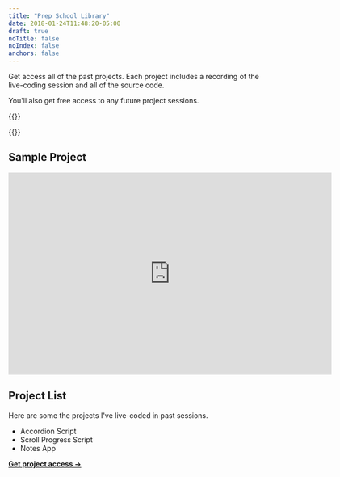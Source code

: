 ```yaml
---
title: "Prep School Library"
date: 2018-01-24T11:48:20-05:00
draft: true
noTitle: false
noIndex: false
anchors: false
---
```


Get access all of the past projects. Each project includes a recording of the live-coding session and all of the source code.

You'll also get free access to any future project sessions.

{{<cta for="prepSchoolBuy">}}

{{<purchase-btn>}}

## Sample Project

<iframe src="https://player.vimeo.com/video/400287227?color=0088cc&title=0&byline=0&portrait=0" width="640" height="400" frameborder="0" allow="autoplay; fullscreen" allowfullscreen></iframe>

## Project List

Here are some the projects I've live-coded in past sessions.

- Accordion Script
- Scroll Progress Script
- Notes App

**[Get project access &rarr;](#main)**